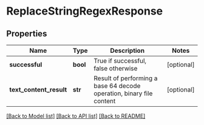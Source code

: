 # ReplaceStringRegexResponse

## Properties
Name | Type | Description | Notes
------------ | ------------- | ------------- | -------------
**successful** | **bool** | True if successful, false otherwise | [optional] 
**text_content_result** | **str** | Result of performing a base 64 decode operation, binary file content | [optional] 

[[Back to Model list]](../README.md#documentation-for-models) [[Back to API list]](../README.md#documentation-for-api-endpoints) [[Back to README]](../README.md)


